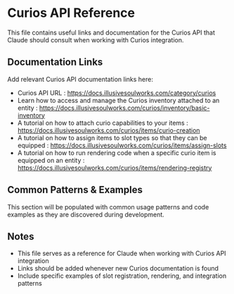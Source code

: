 # Curios API Reference

This file contains useful links and documentation for the Curios API that Claude should consult when working with Curios integration.

## Documentation Links

Add relevant Curios API documentation links here:

- Curios API URL : https://docs.illusivesoulworks.com/category/curios
- Learn how to access and manage the Curios inventory attached to an entity : https://docs.illusivesoulworks.com/curios/inventory/basic-inventory
- A tutorial on how to attach curio capabilities to your items : https://docs.illusivesoulworks.com/curios/items/curio-creation
- A tutorial on how to assign items to slot types so that they can be equipped : https://docs.illusivesoulworks.com/curios/items/assign-slots
- A tutorial on how to run rendering code when a specific curio item is equipped on an entity : https://docs.illusivesoulworks.com/curios/items/rendering-registry

## Common Patterns & Examples

This section will be populated with common usage patterns and code examples as they are discovered during development.

## Notes

- This file serves as a reference for Claude when working with Curios API integration
- Links should be added whenever new Curios documentation is found
- Include specific examples of slot registration, rendering, and integration patterns